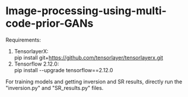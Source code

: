 # Image-processing-using-multi-code-prior-GANs
Requirements:
1. TensorlayerX:  
pip install git+https://github.com/tensorlayer/tensorlayerx.git
2. Tensorflow 2.12.0:  
pip install --upgrade tensorflow==2.12.0

For training models and getting inversion and SR results, directly run the "inversion.py" and "SR_results.py" files.
